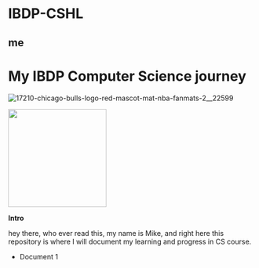 # IBDP-CSHL
## me 


# My IBDP Computer Science journey

![17210-chicago-bulls-logo-red-mascot-mat-nba-fanmats-2__22599](https://github.com/user-attachments/assets/231643da-9673-41cf-9a58-ce0678d8a047)

<img width="200" src="https://github.com/user-attachments/assets/231643da-9673-41cf-9a58-ce0678d8a047">

**Intro**

hey there, who ever read this, my name is Mike, and right here this repository is where I will document my learning and progress in CS course.
- Document 1
